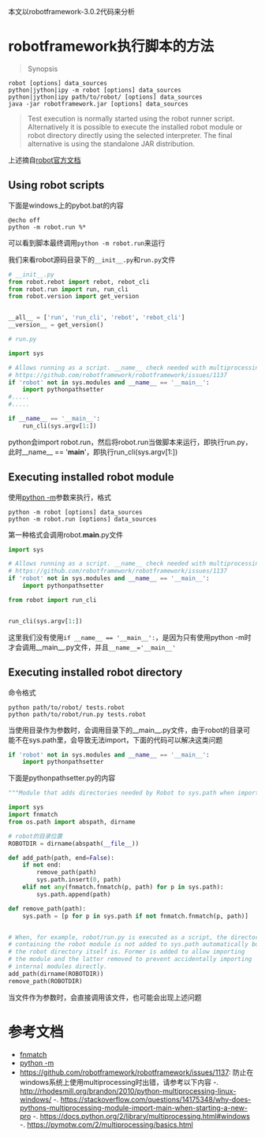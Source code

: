 本文以robotframework-3.0.2代码来分析

# robotframework执行脚本的方法

>Synopsis

```
robot [options] data_sources
python|jython|ipy -m robot [options] data_sources
python|jython|ipy path/to/robot/ [options] data_sources
java -jar robotframework.jar [options] data_sources
```
>Test execution is normally started using the robot runner script. Alternatively it is possible to execute the installed robot module or robot directory directly using the selected interpreter. The final alternative is using the standalone JAR distribution.

上述摘自[robot官方文档](http://robotframework.org/robotframework/latest/RobotFrameworkUserGuide.html#executing-test-cases)

## Using robot scripts

下面是windows上的pybot.bat的内容
```
@echo off
python -m robot.run %*
```

可以看到脚本最终调用`python -m robot.run`来运行

我们来看robot源码目录下的`__init__.py`和`run.py`文件


```python
# __init__.py
from robot.rebot import rebot, rebot_cli
from robot.run import run, run_cli
from robot.version import get_version


__all__ = ['run', 'run_cli', 'rebot', 'rebot_cli']
__version__ = get_version()
```

```python
# run.py

import sys

# Allows running as a script. __name__ check needed with multiprocessing:
# https://github.com/robotframework/robotframework/issues/1137
if 'robot' not in sys.modules and __name__ == '__main__':
    import pythonpathsetter
#.....
#.....

if __name__ == '__main__':
    run_cli(sys.argv[1:])
```

python会import robot.run，然后将robot.run当做脚本来运行，即执行run.py，此时__name__ == '__main__'，即执行run_cli(sys.argv[1:])

## Executing installed robot module

使用[python -m](https://docs.python.org/2/using/cmdline.html#cmdoption-m)参数来执行，格式
```
python -m robot [options] data_sources
python -m robot.run [options] data_sources
```
第一种格式会调用robot.__main__.py文件
```python
import sys

# Allows running as a script. __name__ check needed with multiprocessing:
# https://github.com/robotframework/robotframework/issues/1137
if 'robot' not in sys.modules and __name__ == '__main__':
    import pythonpathsetter

from robot import run_cli


run_cli(sys.argv[1:])
```

这里我们没有使用`if __name__ == '__main__':`，是因为只有使用python -m时才会调用__main__.py文件，并且`__name__='__main__'`


## Executing installed robot directory

命令格式
```
python path/to/robot/ tests.robot
python path/to/robot/run.py tests.robot
```
当使用目录作为参数时，会调用目录下的__main__.py文件，由于robot的目录可能不在sys.path里，会导致无法import，下面的代码可以解决这类问题
```python
if 'robot' not in sys.modules and __name__ == '__main__':
    import pythonpathsetter
```

下面是pythonpathsetter.py的内容
```python
"""Module that adds directories needed by Robot to sys.path when imported."""

import sys
import fnmatch
from os.path import abspath, dirname

# robot的目录位置
ROBOTDIR = dirname(abspath(__file__))

def add_path(path, end=False):
    if not end:
        remove_path(path)
        sys.path.insert(0, path)
    elif not any(fnmatch.fnmatch(p, path) for p in sys.path):
        sys.path.append(path)

def remove_path(path):
    sys.path = [p for p in sys.path if not fnmatch.fnmatch(p, path)]


# When, for example, robot/run.py is executed as a script, the directory
# containing the robot module is not added to sys.path automatically but
# the robot directory itself is. Former is added to allow importing
# the module and the latter removed to prevent accidentally importing
# internal modules directly.
add_path(dirname(ROBOTDIR))
remove_path(ROBOTDIR)
```

当文件作为参数时，会直接调用该文件，也可能会出现上述问题

# 参考文档

- [fnmatch](https://docs.python.org/2/library/fnmatch.html)
- [python -m](https://docs.python.org/2/using/cmdline.html#cmdoption-m)
- https://github.com/robotframework/robotframework/issues/1137: 防止在windows系统上使用multiprocessing时出错，请参考以下内容
    -. http://rhodesmill.org/brandon/2010/python-multiprocessing-linux-windows/
    -. https://stackoverflow.com/questions/14175348/why-does-pythons-multiprocessing-module-import-main-when-starting-a-new-pro
    -. https://docs.python.org/2/library/multiprocessing.html#windows
    -. https://pymotw.com/2/multiprocessing/basics.html


